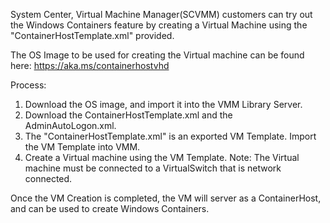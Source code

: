 
System Center, Virtual Machine Manager(SCVMM) customers can try out the Windows Containers feature by 
creating a Virtual Machine using the "ContainerHostTemplate.xml" provided.

The OS Image to be used for creating the Virtual machine can be found here:
https://aka.ms/containerhostvhd

Process:

1. Download the OS image, and import it into the VMM Library Server.
2. Download the ContainerHostTemplate.xml and the AdminAutoLogon.xml.
3. The "ContainerHostTemplate.xml" is an exported VM Template. Import the VM Template into VMM.
4. Create a Virtual machine using the VM Template. Note: The Virtual machine must be connected to a VirtualSwitch that is network connected.

Once the VM Creation is completed, the VM will server as a ContainerHost, and can be used to create Windows Containers.

